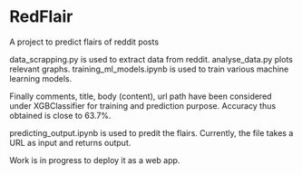 # RedFlair
A project to predict flairs of reddit posts

data_scrapping.py is used to extract data from reddit.
analyse_data.py plots relevant graphs.
training_ml_models.ipynb is used to train various machine learning models. 

Finally comments, title, body (content), url path have been considered under XGBClassifier for training and prediction purpose.
Accuracy thus obtained is close to 63.7%.

predicting_output.ipynb is used to predit the flairs. Currently, the file takes a URL as input and returns output.

Work is in progress to deploy it as a web app.

